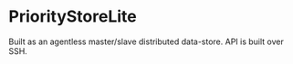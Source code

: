 # PriorityStoreLite

Built as an agentless master/slave distributed data-store. API is built over SSH.